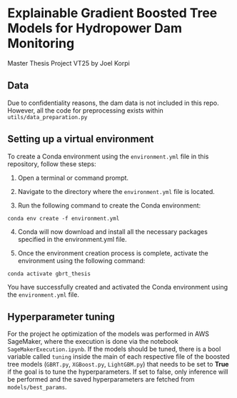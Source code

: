 # Explainable Gradient Boosted Tree Models for Hydropower Dam Monitoring
Master Thesis Project VT25 by Joel Korpi

## Data
Due to confidentiality reasons, the dam data is not included in this repo. However, all the code for preprocessing exists within `utils/data_preparation.py`

## Setting up a virtual environment
To create a Conda environment using the `environment.yml` file in this repository, follow these steps:

1. Open a terminal or command prompt.

2. Navigate to the directory where the `environment.yml` file is located.

3. Run the following command to create the Conda environment:

```conda env create -f environment.yml```

4. Conda will now download and install all the necessary packages specified in the environment.yml file.

5. Once the environment creation process is complete, activate the environment using the following command:

```conda activate gbrt_thesis```

You have successfully created and activated the Conda environment using the `environment.yml` file.

## Hyperparameter tuning

For the project he optimization of the models was performed in AWS SageMaker, where the execution is done via the notebook `SageMakerExecution.ipynb`.
If the models should be tuned, there is a bool variable called `tuning` inside the main of each respective file of the boosted tree models 
(`GBRT.py`, `XGBoost.py`, `LightGBM.py`) that needs to be set to **True** if the goal is to tune the hyperparameters. If set to false,
only inference will be performed and the saved hyperparameters are fetched from `models/best_params`.


